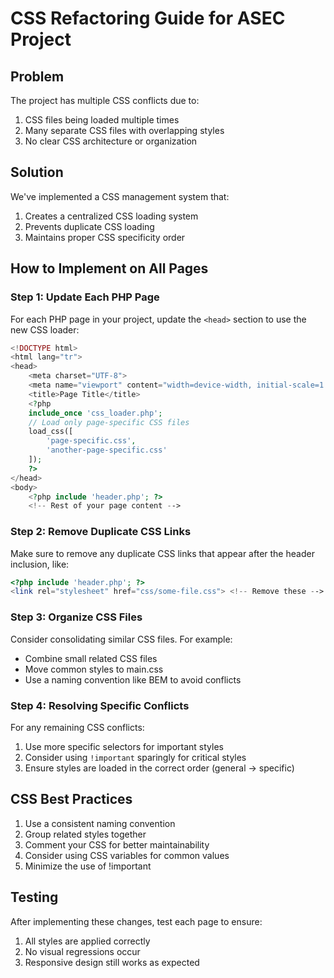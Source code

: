 # CSS Refactoring Guide for ASEC Project

## Problem
The project has multiple CSS conflicts due to:
1. CSS files being loaded multiple times
2. Many separate CSS files with overlapping styles
3. No clear CSS architecture or organization

## Solution
We've implemented a CSS management system that:
1. Creates a centralized CSS loading system
2. Prevents duplicate CSS loading
3. Maintains proper CSS specificity order

## How to Implement on All Pages

### Step 1: Update Each PHP Page
For each PHP page in your project, update the `<head>` section to use the new CSS loader:

```php
<!DOCTYPE html>
<html lang="tr">
<head>
    <meta charset="UTF-8">
    <meta name="viewport" content="width=device-width, initial-scale=1.0">
    <title>Page Title</title>
    <?php 
    include_once 'css_loader.php';
    // Load only page-specific CSS files
    load_css([
        'page-specific.css',
        'another-page-specific.css'
    ]);
    ?>
</head>
<body>
    <?php include 'header.php'; ?>
    <!-- Rest of your page content -->
```

### Step 2: Remove Duplicate CSS Links
Make sure to remove any duplicate CSS links that appear after the header inclusion, like:
```php
<?php include 'header.php'; ?>
<link rel="stylesheet" href="css/some-file.css"> <!-- Remove these -->
```

### Step 3: Organize CSS Files
Consider consolidating similar CSS files. For example:
- Combine small related CSS files
- Move common styles to main.css
- Use a naming convention like BEM to avoid conflicts

### Step 4: Resolving Specific Conflicts
For any remaining CSS conflicts:
1. Use more specific selectors for important styles
2. Consider using `!important` sparingly for critical styles
3. Ensure styles are loaded in the correct order (general → specific)

## CSS Best Practices
1. Use a consistent naming convention
2. Group related styles together
3. Comment your CSS for better maintainability
4. Consider using CSS variables for common values
5. Minimize the use of !important

## Testing
After implementing these changes, test each page to ensure:
1. All styles are applied correctly
2. No visual regressions occur
3. Responsive design still works as expected

